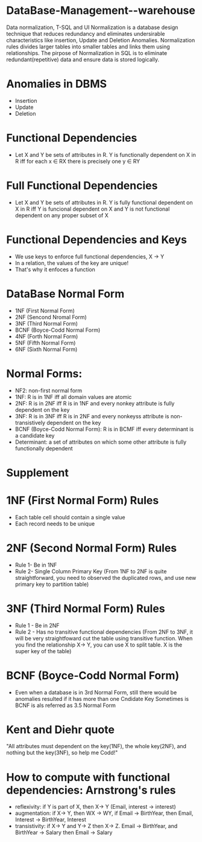 # DataBase-Management--warehouse
Data normalization, T-SQL and UI
Normalization is a database design technique that reduces redundancy and eliminates undersirable characteristics like insertion, Update and Deletion Anomalies.
Normalization rules divides larger tables into smaller tables and links them using relationships. The pirpose of Normalization in SQL is to eliminate redundant(repetitive) data and ensure data is stored logically.

# Anomalies in DBMS
- Insertion
- Update
- Deletion

# Functional Dependencies
- Let X and Y be sets of attributes in R. Y is functionally dependent on X in R iff for each x ∈ RX there is precisely one y ∈ RY

# Full Functional Dependencies
- Let X and Y be sets of attributes in R. Y is fully functional dependent on X in R iff Y is funcional dependent on X and Y is not functional dependent on any proper subset of X

# Functional Dependencies and Keys
- We use keys to enforce full functional dependencies, X -> Y
- In a relation, the values of the key are unique!
- That's why it enfoces a function 

# DataBase Normal Form
- 1NF (First Normal Form)
- 2NF (Sencond Nromal Form)
- 3NF (Third Normal Form)
- BCNF (Boyce-Codd Normal Form)
- 4NF (Forth Normal Form)
- 5NF (Fifth Normal Form)
- 6NF (Sixth Normal Form)

# Normal Forms:
- NF2: non-first normal form
- 1NF: R is in 1NF iff all domain values are atomic
- 2NF: R is in 2NF iff R is in 1NF and every nonkey attribute is fully dependent on the key
- 3NF: R is in 3NF iff R is in 2NF and every nonkeyss attribute is non-transistively dependent on the key
- BCNF (Boyce-Codd Normal Form): R is in BCMF iff every determinant is a candidate key
- Determinant: a set of attributes on which some other attribute is fully functionally dependent

# Supplement
# 1NF (First Normal Form) Rules
- Each table cell should contain a single value
- Each record needs to be unique

# 2NF (Second Normal Form) Rules 
- Rule 1- Be in 1NF
- Rule 2- Single Column Primary Key
(From 1NF to 2NF is quite straightforward, you need to observed the duplicated rows, and use new primary key to partition table)

# 3NF (Third Normal Form) Rules
- Rule 1 - Be in 2NF
- Rule 2 - Has no transitive functional dependencies
(From 2NF to 3NF, it will be very straightfoward cut the table using transitive function. When you find the relationship X-> Y, you can use X to split table. X is the super key of the table)

# BCNF (Boyce-Codd Normal Form)
- Even when a database is in 3rd Normal Form, still there would be anomalies resulted if it has more than one Cndidate Key
Sometimes is BCNF is als referred as 3.5 Normal Form

# Kent and Diehr quote
"All attributes must dependent on the key(1NF), the whole key(2NF), and nothing but the key(3NF), so help me Codd!"

# How to compute with functional dependencies: Arnstrong's rules
- reflexivity: if Y is part of X, then X-> Y (Email, interest -> interest)
- augmentation: if X-> Y, then WX -> WY, if Email -> BirthYear, then Email, Interest -> BirthYear, Interest
- transistivity: if X-> Y and Y-> Z then X-> Z. Email -> BirthYear, and BirthYear -> Salary then Email -> Salary
